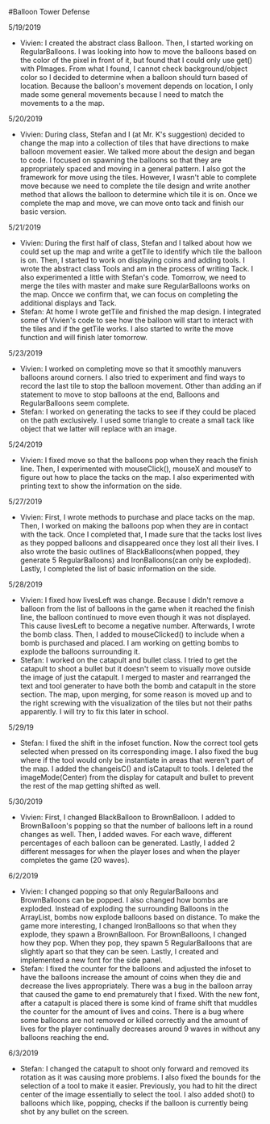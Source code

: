 #Balloon Tower Defense

5/19/2019
- Vivien: I created the abstract class Balloon. Then, I started working on RegularBalloons. I was looking into how to move the balloons based on the color of the pixel in front of it, but found that I could only use get() with PImages. From what I found, I cannot check background/object color so I decided to determine when a balloon should turn based of location. Because the balloon's movement depends on location, I only made some general movements because I need to match the movements to a the map.  

5/20/2019
- Vivien: During class, Stefan and I (at Mr. K's suggestion) decided to change the map into a collection of tiles that have directions to make balloon movement easier. We talked more about the design and began to code. I focused on spawning the balloons so that they are appropriately spaced and moving in a general pattern. I also got the framework for move using the tiles. However, I wasn't able to complete move because we need to complete the tile design and write another method that allows the balloon to determine which tile it is on. Once we complete the map and move, we can move onto tack and finish our basic version.

5/21/2019
- Vivien: During the first half of class, Stefan and I talked about how we could set up the map and write a getTile to identify which tile the balloon is on. Then, I started to work on displaying coins and adding tools. I wrote the abstract class Tools and am in the process of writing Tack. I also experimented a little with Stefan's code. Tomorrow, we need to merge the tiles with master and make sure RegularBalloons works on the map. Oncce we confirm that, we can focus on completing the additional displays and Tack.   
- Stefan: At home I wrote getTile and finished the map design. I integrated some of Vivien's code to see how the balloon will start to interact with the tiles and if the getTile works. I also started to write the move function and will finish later tomorrow.

5/23/2019
- Vivien: I worked on completing move so that it smoothly manuvers balloons around corners. I also tried to experiment and find ways to record the last tile to stop the balloon movement. Other than adding an if statement to move to stop balloons at the end, Balloons and RegularBalloons seem complete.
- Stefan: I worked on generating the tacks to see if they could be placed on the path exclusively. I used some triangle to create a small tack like object that we latter will replace with an image.

5/24/2019
- Vivien: I fixed move so that the balloons pop when they reach the finish line. Then, I experimented with mouseClick(), mouseX and mouseY to figure out how to place the tacks on the map. I also experimented with printing text to show the information on the side.

5/27/2019
- Vivien: First, I wrote methods to purchase and place tacks on the map. Then, I worked on making the balloons pop when they are in contact with the tack. Once I completed that, I made sure that the tacks lost lives as they popped balloons and disappeared once they lost all their lives. I also wrote the basic outlines of BlackBalloons(when popped, they generate 5 RegularBalloons) and IronBalloons(can only be exploded). Lastly, I completed the list of basic information on the side.

5/28/2019
- Vivien: I fixed how livesLeft was change. Because I didn't remove a balloon from the list of balloons in the game when it reached the finish line, the balloon continued to move even though it was not displayed. This cause livesLeft to become a negative number. Afterwards, I wrote the bomb class. Then, I added to mouseClicked() to include when a bomb is purchased and placed. I am working on getting bombs to explode the balloons surrounding it.  
- Stefan: I worked on the catapult and bullet class. I tried to get the catapult to shoot a bullet but it doesn't seem to visually move outside the image of just the catapult. I merged to master and rearranged the text and tool generater to have both the bomb and catapult in the store section. The map, upon merging, for some reason is moved up and to the right screwing with the visualization of the tiles but not their paths apparently. I will try to fix this later in school.

5/29/19
- Stefan: I fixed the shift in the infoset function. Now the correct tool gets selected when pressed on its corresponding image. I also fixed the bug where if the tool would only be instantiate in areas that weren't part of the map. I added the changeisC() and isCatapult to tools. I deleted the imageMode(Center) from the display for catapult and bullet to prevent the rest of the map getting shifted as well.

5/30/2019
- Vivien: First, I changed BlackBalloon to BrownBalloon. I added to BrownBalloon's popping so that the number of balloons left in a round changes as well. Then, I added waves. For each wave, different percentages of each balloon can be generated. Lastly, I added 2 different messages for when the player loses and when the player completes the game (20 waves).  

6/2/2019
- Vivien: I changed popping so that only RegularBalloons and BrownBalloons can be popped. I also changed how bombs are exploded. Instead of exploding the surrounding Balloons in the ArrayList, bombs now explode balloons based on distance. To make the game more interesting, I changed IronBalloons so that when they explode, they spawn a BrownBalloon. For BrownBalloons, I changed how they pop. When they pop, they spawn 5 RegularBalloons that are slightly apart so that they can be seen. Lastly, I created and implemented a new font for the side panel.  
- Stefan: I fixed the counter for the balloons and adjusted the infoset to have the balloons increase the amount of coins when they die and decrease the lives appropriately. There was a bug in the balloon array that caused the game to end prematurely that I fixed. With the new font, after a catapult is placed there is some kind of frame shift that muddles the counter for the amount of lives and coins. There is a bug where some balloons are not removed or killed correctly and the amount of lives for the player continually decreases around 9 waves in without any balloons reaching the end.

6/3/2019
- Stefan: I changed the catapult to shoot only forward and removed its rotation as it was causing more problems. I also fixed the bounds for the selection of a tool to make it easier. Previously, you had to hit the direct center of the image essentially to select the tool. I also added shot() to balloons which like, popping, checks if the balloon is currently being shot by any bullet on the screen. 
